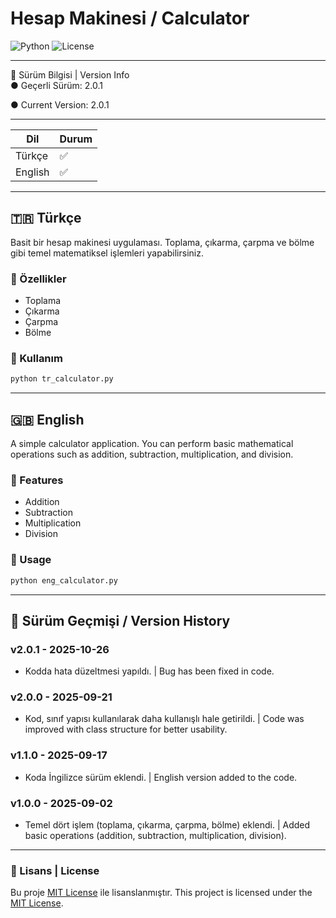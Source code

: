 # Hesap Makinesi / Calculator

![Python](https://img.shields.io/badge/Python-3.x-blue) ![License](https://img.shields.io/badge/license-MIT-green)

---

📌 Sürüm Bilgisi | Version Info  
 ● Geçerli Sürüm: 2.0.1
 
 ● Current Version: 2.0.1

---
 
| Dil | Durum |
|-----|--------|
| Türkçe | ✅ |
| English | ✅ |

---

## 🇹🇷 Türkçe

Basit bir hesap makinesi uygulaması. Toplama, çıkarma, çarpma ve bölme gibi temel matematiksel işlemleri yapabilirsiniz.

### 🚀 Özellikler
- Toplama  
- Çıkarma  
- Çarpma  
- Bölme  

### 📝 Kullanım
```bash
python tr_calculator.py
```

---

## 🇬🇧 English

A simple calculator application. You can perform basic mathematical operations such as addition, subtraction, multiplication, and division.

### 🚀 Features
- Addition  
- Subtraction  
- Multiplication  
- Division  

### 📝 Usage
```bash
python eng_calculator.py
```

---

## 📌 Sürüm Geçmişi / Version History

### v2.0.1 - 2025-10-26
- Kodda hata düzeltmesi yapıldı. | Bug has been fixed in code.

### v2.0.0 - 2025-09-21
- Kod, sınıf yapısı kullanılarak daha kullanışlı hale getirildi. | Code was improved with class structure for better usability.

### v1.1.0 - 2025-09-17
- Koda İngilizce sürüm eklendi. | English version added to the code.

### v1.0.0 - 2025-09-02
- Temel dört işlem (toplama, çıkarma, çarpma, bölme) eklendi. | Added basic operations (addition, subtraction, multiplication, division).

---

### 📄 Lisans | License
Bu proje [MIT License](LICENSE) ile lisanslanmıştır.
This project is licensed under the [MIT License](LICENSE).
